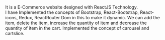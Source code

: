 It is a E-Commerce website designed with ReactJS Technology.  
I have Implemented the concepts of Bootstrap, React-Bootstrap, React-icons, Redux, ReactRouter Dom in this to make it dynamic.
We can add the item, delete the item, increase the quantity of item and decrease the quantity of item in the cart.
Implemented the concept of carousel and cartslice.

